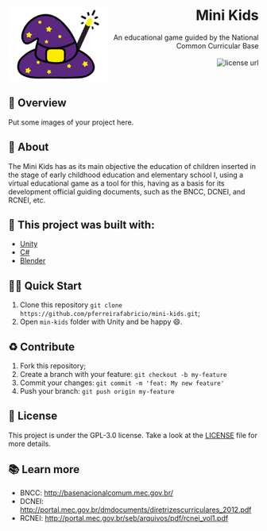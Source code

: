 <h1 align="right">
  <img src="./Assets/Imagens/Logos/Logo%20-%20Chapeu.png" width="200px" align="left" />
  Mini Kids
</h1>

<p align="right">
  An educational game guided by the National Common Curricular Base
  <br><br>
  <!-- License -->
  <a>
    <img alt="license url" src="https://img.shields.io/badge/License-GPL--3.0-green?style=for-the-badge&labelColor=1C1E26&color=7349bd">
  </a>
</p>
<br>

## :eyes: Overview
Put some images of your project here.

## :open_book: About 
The Mini Kids has as its main objective the education of children inserted in the stage of early childhood education and elementary school I, using a virtual educational game as a tool for this, having as a basis for its development official guiding documents, such as the BNCC, DCNEI, and RCNEI, etc.

## :bricks: This project was built with: 
- [Unity](https://unity.com/)
- [C#](https://docs.microsoft.com/en-us/dotnet/csharp/)
- [Blender](https://www.blender.org/)

## 🏄‍♂️ Quick Start
 1. Clone this repository `git clone https://github.com/pferreirafabricio/mini-kids.git`;
 2. Open `min-kids` folder with Unity and be happy 😄.
 
## :recycle: Contribute
 1. Fork this repository;
 2. Create a branch with your feature: ```git checkout -b my-feature```
 3. Commit your changes: ```git commit -m 'feat: My new feature'```
 4. Push your branch: ```git push origin my-feature```

## :page_with_curl:	License
This project is under the GPL-3.0 license. Take a look at the [LICENSE](LICENSE) file for more details.

## 📚 Learn more

  * BNCC: http://basenacionalcomum.mec.gov.br/
  * DCNEI: http://portal.mec.gov.br/dmdocuments/diretrizescurriculares_2012.pdf
  * RCNEI: http://portal.mec.gov.br/seb/arquivos/pdf/rcnei_vol1.pdf
